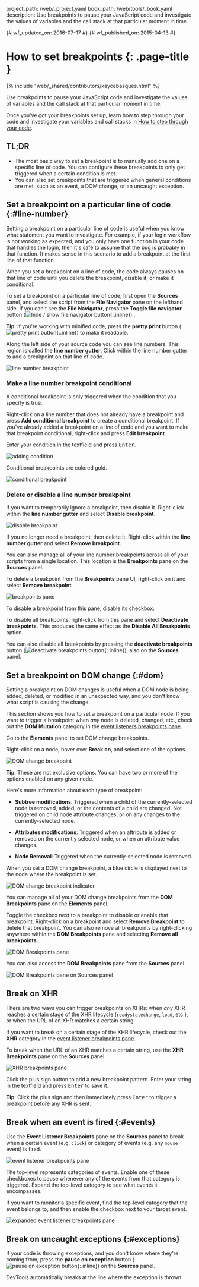 project_path: /web/_project.yaml
book_path: /web/tools/_book.yaml
description: Use breakpoints to pause your JavaScript code and investigate the values of variables and the call stack at that particular moment in time.

{# wf_updated_on: 2016-07-17 #}
{# wf_published_on: 2015-04-13 #}

# How to set breakpoints {: .page-title }

{% include "web/_shared/contributors/kaycebasques.html" %}

Use breakpoints to pause your JavaScript code and investigate
the values of variables and the call stack at that particular moment in
time.

Once you've got your breakpoints set up, learn how to step through your code
and investigate your variables and call stacks in [How to step through your
code](step-code).


## TL;DR
- The most basic way to set a breakpoint is to manually add one on a specific line of code. You can configure these breakpoints to only get triggered when a certain condition is met.
- You can also set breakpoints that are triggered when general conditions are met, such as an event, a DOM change, or an uncaught exception.


## Set a breakpoint on a particular line of code {:#line-number}

Setting a breakpoint on a particular line of code is useful when you know
what statement you want to investigate. For example, if your
login workflow is not working as expected, and you only have one function in
your code that handles the login, then it's safe to assume that the bug
is probably in that function. It makes sense in this scenario to add a
breakpoint at the first line of that function.

When you set a breakpoint on a line of code, the code always pauses on that
line of code until you delete the breakpoint, disable it, or make it
conditional.

To set a breakpoint on a particular line of code, first open the **Sources**
panel, and select the script from the **File Navigator** pane on the lefthand
side. If you can't see the **File Navigator**, press the **Toggle file
navigator** button
(![hide / show file navigator button][fn]{:.inline})
.

**Tip**: If you're working with minified code, press the **pretty print**
button 
(![pretty print button][pp]{:.inline})
to make it readable. 

Along the left side of your source code you can see line numbers. This region
is called the **line number gutter**. Click within the line number gutter to
add a breakpoint on that line of code.

![line number breakpoint][lnb]

[pp]: imgs/pretty-print.png
[fn]: imgs/file-navigator.png
[lnb]: imgs/line-number-breakpoint.png

### Make a line number breakpoint conditional

A conditional breakpoint is only triggered when the condition that you specify
is true.

Right-click on a line number that does not already have a breakpoint and
press **Add conditional breakpoint** to create a conditional breakpoint. 
If you've already added a breakpoint on a line of code and you want to make
that breakpoint conditional, right-click and press **Edit breakpoint**.

Enter your condition in the textfield and press <kbd>Enter</kbd>.

![adding condition][ac]

Conditional breakpoints are colored gold. 

![conditional breakpoint][cb]

[ac]: imgs/adding-condition.png
[cb]: imgs/conditional-breakpoint.png

### Delete or disable a line number breakpoint

If you want to temporarily ignore a breakpoint, then disable it. 
Right-click within the **line number gutter** and select **Disable
breakpoint**.

![disable breakpoint][db]

If you no longer need a breakpoint, then delete it. Right-click within the 
**line number gutter** and select **Remove breakpoint**.

You can also manage all of your line number breakpoints across all of your
scripts from a single location. This location is the **Breakpoints** pane
on the **Sources** panel.

To delete a breakpoint from the **Breakpoints** pane UI, right-click on it
and select **Remove breakpoint**.

![breakpoints pane][bp]

To disable a breakpoint from this pane, disable its checkbox.

To disable all breakpoints, right-click from this pane and select **Deactivate
breakpoints**. This produces the same effect as the **Disable All
Breakpoints** option.

You can also disable all breakpoints by pressing the **deactivate
breakpoints** button
(![deactivate breakpoints button][dbb]{:.inline}), also on the 
**Sources** panel.

[db]: imgs/disable-breakpoint.png
[bp]: imgs/breakpoints-pane.png
[dbb]: imgs/deactivate-breakpoints-button.png

## Set a breakpoint on DOM change {:#dom}

Setting a breakpoint on DOM changes is useful when a DOM node is being added,
deleted, or modified in an unexpected way, and you don't know what script is
causing the change.

This section shows you how to set a breakpoint on a particular node. If you
want to trigger a breakpoint when *any* node is deleted, changed, etc., check
out the **DOM Mutation** category in the [event listeners breakpoints 
pane](#events).

Go to the **Elements** panel to set DOM change breakpoints.

Right-click on a node, hover over **Break on**, and select one of the options.

![DOM change breakpoint][dcb]

**Tip**: These are not exclusive options. You can have two or more of the
options enabled on any given node.

Here's more information about each type of breakpoint:

* **Subtree modifications**. Triggered when a child of the currently-selected
  node is removed, added, or the contents of a child are changed. Not
  triggered on child node attribute changes, or on any changes to the
  currently-selected node.

* **Attributes modifications**: Triggered when an attribute is added or removed
  on the currently selected node, or when an attribute value changes.

* **Node Removal**: Triggered when the currently-selected node is removed.

When you set a DOM change breakpoint, a blue circle is displayed next to
the node where the breakpoint is set. 

![DOM change breakpoint indicator][dbi]

You can manage all of your DOM change breakpoints from the **DOM Breakpoints**
pane on the **Elements** panel.

Toggle the checkbox next to a breakpoint to disable or enable that breakpoint.
Right-click on a breakpoint and select **Remove Breakpoint** to delete that
breakpoint. You can also remove all breakpoints by right-clicking anywhere
within the **DOM Breakpoints** pane and selecting **Remove all breakpoints**.

![DOM Breakpoints pane][dbp]

You can also access the **DOM Breakpoints** pane from the **Sources** panel.

![DOM Breakpoints pane on Sources panel][dbps]

[dcb]: imgs/dom-change-breakpoint.png
[dbi]: imgs/dom-breakpoint-indicator.png
[dbp]: imgs/dom-breakpoints-pane.png
[dbps]: imgs/dom-breakpoints-pane-sources.png

## Break on XHR

There are two ways you can trigger breakpoints on XHRs: when *any* XHR reaches
a certain stage of the XHR lifecycle (`readystatechange`, `load`, etc.), or
when the URL of an XHR matches a certain string. 

If you want to break on a certain stage of the XHR lifecycle, check out the
**XHR** category in the [event listener breakpoints pane](#events).

To break when the URL of an XHR matches a certain string, use the **XHR
Breakpoints** pane on the **Sources** panel. 

![XHR breakpoints pane][xbp]

[xbp]: imgs/xhr-breakpoints-pane.png

Click the plus sign button to add a new breakpoint pattern. Enter your string
in the textfield and press <kbd>Enter</kbd> to save it.

**Tip**: Click the plus sign and then immediately press <kbd>Enter</kbd> to
trigger a breakpoint before any XHR is sent.

## Break when an event is fired {:#events}

Use the **Event Listener Breakpoints** pane on the **Sources** panel to
break when a certain event (e.g. `click`) or category of events (e.g. any
`mouse` event) is fired.

![event listener breakpoints pane][elbp]

The top-level represents categories of events. Enable one of these checkboxes
to pause whenever any of the events from that category is triggered. Expand
the top-level category to see what events it encompasses.

If you want to monitor a specific event, find the top-level category that the
event belongs to, and then enable the checkbox next to your target event.

![expanded event listener breakpoints pane][eelbp]

[elbp]: imgs/event-listener-breakpoints-pane.png

[eelbp]: imgs/expanded-event-listener-breakpoints-pane.png

## Break on uncaught exceptions {:#exceptions}

If your code is throwing exceptions, and you don't know where they're coming
from, press the **pause on exception** button 
(![pause on exception button][poeb]{:.inline})
on the **Sources** panel.

DevTools automatically breaks at the line where the exception is thrown.

[poeb]: imgs/pause-on-exception-button.png
